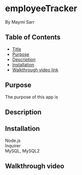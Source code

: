 # employeeTracker
By Maymi Sarr

## Table of Contents
- [Title](#title)
- [Purpose](#purpose)
- [Description](#description)
- [Installation](#installation)
- [Walkthrough video link](#video)


## Purpose
The purpose of this app is  

## Description
  

## Installation
<div>Node.js</div>
<div>Inquirer</div>
<div>MySQL, MySQL2</div>



## Walkthrough video
